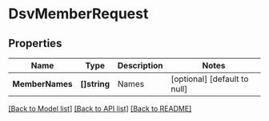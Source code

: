 # DsvMemberRequest

## Properties
Name | Type | Description | Notes
------------ | ------------- | ------------- | -------------
**MemberNames** | **[]string** | Names | [optional] [default to null]

[[Back to Model list]](../README.md#documentation-for-models) [[Back to API list]](../README.md#documentation-for-api-endpoints) [[Back to README]](../README.md)

